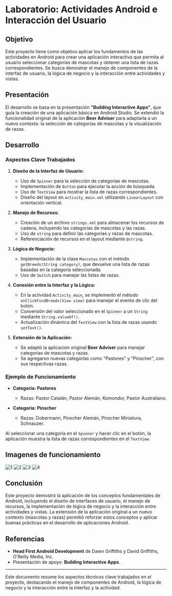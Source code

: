 # Laboratorio: Actividades Android e Interacción del Usuario

## Objetivo

Este proyecto tiene como objetivo aplicar los fundamentos de las actividades en Android para crear una aplicación interactiva que permita al usuario seleccionar categorías de mascotas y obtener una lista de razas correspondientes. Se busca demostrar el manejo de componentes de la interfaz de usuario, la lógica de negocio y la interacción entre actividades y vistas.

## Presentación

El desarrollo se basa en la presentación **"Building Interactive Apps"**, que guía la creación de una aplicación básica en Android Studio. Se extendió la funcionalidad original de la aplicación **Beer Adviser** para adaptarla a un nuevo contexto: la selección de categorías de mascotas y la visualización de razas.

## Desarrollo

### Aspectos Clave Trabajados

1. **Diseño de la Interfaz de Usuario:**
   - Uso de `Spinner` para la selección de categorías de mascotas.
   - Implementación de `Button` para ejecutar la acción de búsqueda.
   - Uso de `TextView` para mostrar la lista de razas correspondientes.
   - Diseño del layout en `activity_main.xml` utilizando `LinearLayout` con orientación vertical.

2. **Manejo de Recursos:**
   - Creación de un archivo `strings.xml` para almacenar los recursos de cadena, incluyendo las categorías de mascotas y las razas.
   - Uso de `string` para definir las categorías y razas de mascotas.
   - Referenciación de recursos en el layout mediante `@string`.

3. **Lógica de Negocio:**
   - Implementación de la clase `Mascotas` con el método `getBreeds(String category)`, que devuelve una lista de razas basadas en la categoría seleccionada.
   - Uso de `Switch` para manejar las listas de razas.

4. **Conexión entre la Interfaz y la Lógica:**
   - En la actividad `Activity_main`, se implementó el método `onClickFindBreeds(View view)` para manejar el evento de clic del botón.
   - Conversión del valor seleccionado en el `Spinner` a un `String` mediante `String.valueOf()`.
   - Actualización dinámica del `TextView` con la lista de razas usando `setText()`.

5. **Extensión de la Aplicación:**
   - Se adaptó la aplicación original **Beer Adviser** para manejar categorías de mascotas y razas.
   - Se agregaron nuevas categorías como "Pastores" y "Pinscher", con sus respectivas razas.

### Ejemplo de Funcionamiento

- **Categoría: Pastores**
  - Razas: Pastor Catalán, Pastor Alemán, Komondor, Pastor Australiano.
  
- **Categoría: Pinscher**
  - Razas: Dobermann, Pinscher Alemán, Pinscher Miniatura, Schnauzer.

Al seleccionar una categoría en el `Spinner` y hacer clic en el botón, la aplicación muestra la lista de razas correspondientes en el `TextView`.

## Imagenes de funcionamiento
![1](/img/1.png)
![2](/img/2.png)
![3](/img/3.png)
![4](/img/4.png)

## Conclusión

Este proyecto demostró la aplicación de los conceptos fundamentales de Android, incluyendo el diseño de interfaces de usuario, el manejo de recursos, la implementación de lógica de negocio y la interacción entre actividades y vistas. La extensión de la aplicación original a un nuevo contexto (mascotas y razas) permitió reforzar estos conceptos y aplicar buenas prácticas en el desarrollo de aplicaciones Android.

## Referencias

- **Head First Android Development** de Dawn Griffiths y David Griffiths, O’Reilly Media, Inc.
- Presentación de apoyo: **Building Interactive Apps**.

---

Este documento resume los aspectos técnicos clave trabajados en el proyecto, destacando el manejo de componentes de Android, la lógica de negocio y la interacción entre la interfaz y la actividad.
